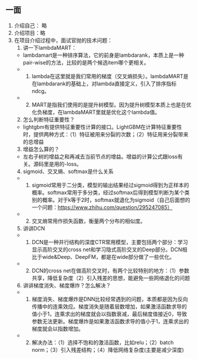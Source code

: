 ## 一面

1. 介绍自己： 略
2. 介绍项目：略
3. 在项目介绍过程中，面试官抛的技术问题：
    1. 讲一下lambdaMART：
    - lambdamart是一种排序算法，它的前身是lambdarank，本质上是一种pair-wise的方法，比较的是两个候选item哪个更相关。
    - 1. lambda在这里就是我们常用的梯度（交叉熵损失）。lambdaMART是在lambdarank的基础上，对lambda直接定义，引入了排序指标ndcg。
    - 2. MART是指我们使用的是提升树模型。因为提升树模型本质上也是在优化负梯度，在lambdaMART里就是优化这个lambda值。
    2. 怎么判断特征重要性？
    - lightgbm有提供特征重要性计算的接口。LightGBM在计算特征重要性时，提供两种方式：（1）特征被用来分裂的次数；（2）特征用来分裂带来的总增益
    3. 增益怎么算的？
    - 左右子树的增益之和再减去当前节点的增益。增益的计算公式跟loss有关。源码里是用的-loss。
    4. sigmoid、交叉熵、softmax是什么关系
    - 1. sigmoid常用于二分类，模型的输出结果经过sigmoid得到为正样本的概率。softmax常用于多分类，经过softmax后得到模型判断为某个类别的概率。对于k等于2时，softmax就退化为sigmoid（自己后面想的一个问题：https://www.zhihu.com/question/295247085）
    - 2. 交叉熵常用作损失函数，衡量两个分布的相似度。
    5. 讲讲DCN
    - 1. DCN是一种并行结构的深度CTR常用模型，主要包括两个部分：学习显示高阶交叉的cross net和学习隐式高阶交叉的Deep部分。DCN相比于wide&Deep、DeepFM，都是在wide部分做了一些优化。
    - 2. DCN的cross net在做高阶交叉时，有两个比较特别的地方：（1）参数共享，降低复杂度（2）引入残差的思想，能避免一些网络退化的问题
    6. 讲讲梯度消失、梯度爆炸？怎么解决？
    - 1. 梯度消失、梯度爆炸是DNN比较经常遇到的问题，本质都是因为反向传播中的连乘效应。梯度消失是随着层数增加，如果激活函数求导的值小于1，连乘求出的梯度就会以指数衰减，最后梯度值接近0，导致参数无法更新。梯度爆炸是如果激活函数求导的值小于1，连乘求出的梯度就会以指数增加。
    - 2. 解决办法：（1）选择不饱和的激活函数，比如relu；（2）batch norm；（3）引入残差结构；（4）降低网络复杂度(主要是减少深度)

